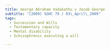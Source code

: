 ```yaml
---
title: George Abraham Vadakathu v Jacob George
subtitle: "[2009] SGHC 79 / 03\_April\_2009"
tags:
  - Succession and Wills
  - Testamentary capacity
  - Mental disability
  - Schizophrenic executing a will

---
```


